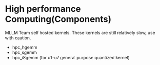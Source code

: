 # High performance Computing(Components)

MLLM Team self hosted kernels. These kernels are still relatively slow, use with caution.

- hpc_hgemm
- hpc_sgemm
- hpc_i8gemm (for u1-u7 general purpose quantized kernel)
